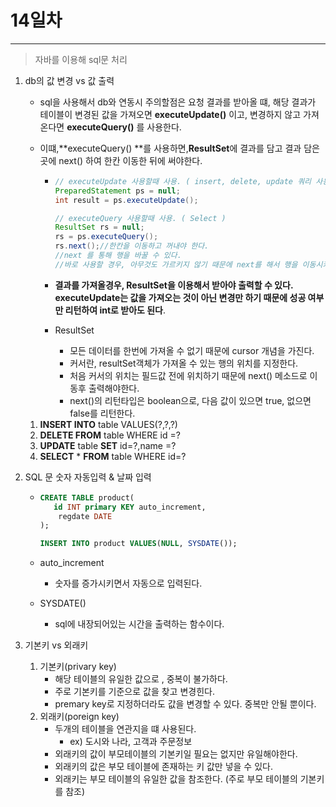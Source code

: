# 14일차
---

> 자바를 이용해 sql문 처리 

1. db의 값 변경 vs 값 출력

   + sql을 사용해서 db와 연동시 주의할점은 요청 결과를 받아올 떄, 해당 결과가 테이블이 변경된 값을 가져오면 **executeUpdate()** 이고, 변경하지 않고 가져온다면 **executeQuery()** 를 사용한다. 

   + 이떄,**executeQuery() **를 사용하면,**ResultSet**에 결과를 담고 결과 담은 곳에 next() 하여 한칸 이동한 뒤에 써야한다. 

     + ```java
       // executeUpdate 사용할때 사용. ( insert, delete, update 쿼리 사용시 사용됨)
       PreparedStatement ps = null;
       int result = ps.executeUpdate();
       
       // executeQuery 사용할때 사용. ( Select )
       ResultSet rs = null;
       rs = ps.executeQuery();
       rs.next();//한칸을 이동하고 꺼내야 한다.
       //next 를 통해 행을 바꿀 수 있다.
       //바로 사용할 경우, 아무것도 가르키지 않기 때문에 next를 해서 행을 이동시켜야 한다.  
       ```

     + **결과를 가져올경우, ResultSet을 이용해서 받아야 출력할 수 있다. executeUpdate는 값을 가져오는 것이 아닌 변경만 하기 때문에 성공 여부만 리턴하여 int로 받아도 된다**. 

     + ResultSet

       + 모든 데이터를 한번에 가져올 수 없기 때문에 cursor 개념을 가진다. 
       + 커서란, resultSet객체가 가져올 수 있는 행의 위치를 지정한다. 
       + 처음 커서의 위치는 필드값 전에 위치하기 때문에 next() 메소드로 이동후 출력해야한다. 
       + next()의 리턴타입은 boolean으로, 다음 값이 있으면 true, 없으면 false를 리턴한다. 

   1. **INSERT INTO** table VALUES(?,?,?)
   2. **DELETE FROM** table WHERE id =?
   3. **UPDATE** table **SET** id=?,name =?
   4. **SELECT** * **FROM** table WHERE id=?

2. SQL 문 숫자 자동입력 & 날짜 입력 

   + ```sql
     CREATE TABLE product(
     	id INT primary KEY auto_increment,
         regdate DATE
     );
     
     INSERT INTO product VALUES(NULL, SYSDATE());
     ```

   + auto_increment 

     + 숫자를 증가시키면서 자동으로 입력된다. 

   + SYSDATE()

     + sql에 내장되어있는 시간을 출력하는 함수이다. 

3. 기본키 vs 외래키

   1. 기본키(privary key)
      + 해당 테이블의 유일한 값으로 , 중복이 불가하다. 
      + 주로 기본키를 기준으로 값을 찾고 변경힌다.
      + premary key로 지정하더라도 값을 변경할 수 있다. 중복만 안될 뿐이다. 
   2. 외래키(poreign key)
      + 두개의 테이블을 연관지을 떄 사용된다. 
        + ex) 도시와 나라, 고객과 주문정보
      + 외래키의 값이 부모테이블의 기본키일 필요는 없지만 유일해야한다. 
      + 외래키의 값은 부모 테이블에 존재하는 키 값만 넣을 수 있다. 
      + 외래키는 부모 테이블의 유일한 값을 참조한다. (주로 부모 테이블의 기본키를 참조)
